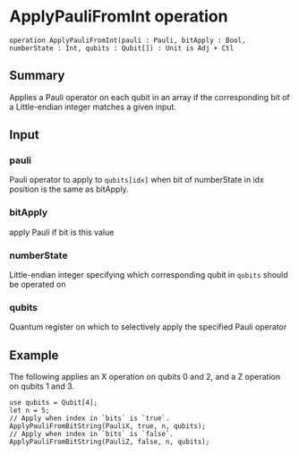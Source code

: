 # ApplyPauliFromInt operation

`operation ApplyPauliFromInt(pauli : Pauli, bitApply : Bool, numberState : Int, qubits : Qubit[]) : Unit is Adj + Ctl`

## Summary
Applies a Pauli operator on each qubit in an array if the corresponding
bit of a Little-endian integer matches a given input.

## Input
### pauli
Pauli operator to apply to `qubits[idx]` when bit of numberState
in idx position is the same as bitApply.
### bitApply
apply Pauli if bit is this value
### numberState
Little-endian integer specifying which corresponding qubit in `qubits` should be operated on
### qubits
Quantum register on which to selectively apply the specified Pauli operator

## Example
The following applies an X operation on qubits 0 and 2, and a Z operation on qubits 1 and 3.
```qsharp
use qubits = Qubit[4];
let n = 5;
// Apply when index in `bits` is `true`.
ApplyPauliFromBitString(PauliX, true, n, qubits);
// Apply when index in `bits` is `false`.
ApplyPauliFromBitString(PauliZ, false, n, qubits);
```
